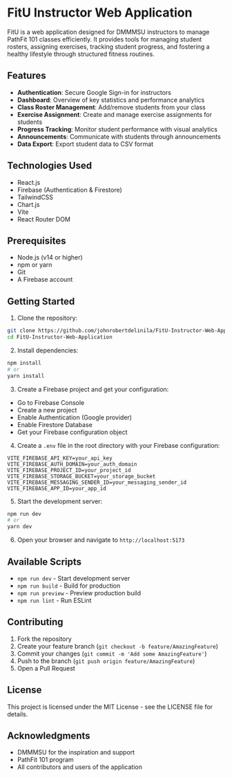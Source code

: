 # FitU Instructor Web Application

FitU is a web application designed for DMMMSU instructors to manage PathFit 101 classes efficiently. It provides tools for managing student rosters, assigning exercises, tracking student progress, and fostering a healthy lifestyle through structured fitness routines.

## Features

- **Authentication**: Secure Google Sign-in for instructors
- **Dashboard**: Overview of key statistics and performance analytics
- **Class Roster Management**: Add/remove students from your class
- **Exercise Assignment**: Create and manage exercise assignments for students
- **Progress Tracking**: Monitor student performance with visual analytics
- **Announcements**: Communicate with students through announcements
- **Data Export**: Export student data to CSV format

## Technologies Used

- React.js
- Firebase (Authentication & Firestore)
- TailwindCSS
- Chart.js
- Vite
- React Router DOM

## Prerequisites

- Node.js (v14 or higher)
- npm or yarn
- Git
- A Firebase account

## Getting Started

1. Clone the repository:
```bash
git clone https://github.com/johnrobertdelinila/FitU-Instructor-Web-Application.git
cd FitU-Instructor-Web-Application
```

2. Install dependencies:
```bash
npm install
# or
yarn install
```

3. Create a Firebase project and get your configuration:
- Go to Firebase Console
- Create a new project
- Enable Authentication (Google provider)
- Enable Firestore Database
- Get your Firebase configuration object

4. Create a `.env` file in the root directory with your Firebase configuration:
```env
VITE_FIREBASE_API_KEY=your_api_key
VITE_FIREBASE_AUTH_DOMAIN=your_auth_domain
VITE_FIREBASE_PROJECT_ID=your_project_id
VITE_FIREBASE_STORAGE_BUCKET=your_storage_bucket
VITE_FIREBASE_MESSAGING_SENDER_ID=your_messaging_sender_id
VITE_FIREBASE_APP_ID=your_app_id
```

5. Start the development server:
```bash
npm run dev
# or
yarn dev
```

6. Open your browser and navigate to `http://localhost:5173`


## Available Scripts

- `npm run dev` - Start development server
- `npm run build` - Build for production
- `npm run preview` - Preview production build
- `npm run lint` - Run ESLint

## Contributing

1. Fork the repository
2. Create your feature branch (`git checkout -b feature/AmazingFeature`)
3. Commit your changes (`git commit -m 'Add some AmazingFeature'`)
4. Push to the branch (`git push origin feature/AmazingFeature`)
5. Open a Pull Request

## License

This project is licensed under the MIT License - see the LICENSE file for details.

## Acknowledgments

- DMMMSU for the inspiration and support
- PathFit 101 program
- All contributors and users of the application